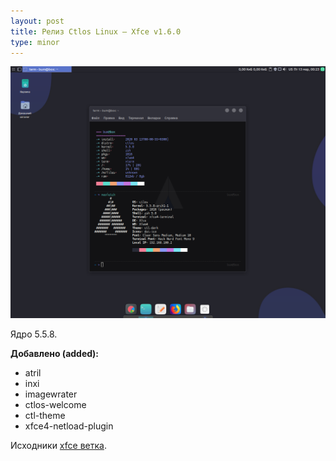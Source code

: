```yaml
---
layout: post
title: Релиз Ctlos Linux — Xfce v1.6.0
type: minor
---
```


![Xfce v1.6.0](/wiki/images/changelog/xfce1-6-0.png)

Ядро 5.5.8.

**Добавлено (added):**

- atril
- inxi
- imagewrater
- ctlos-welcome
- ctl-theme
- xfce4-netload-plugin

Исходники [xfce ветка](https://github.com/ctlos/ctlosiso/tree/083bdad7946c6cd62f5b52f153b1e29105f79292).
